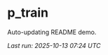# p_train

Auto-updating README demo.

<!--START_SECTION:status-->
_Last run: 2025-10-13 07:24 UTC_
<!--END_SECTION:status-->






















































































































































































































































































































































































































































































































































































































































































































































































































































































































































































































































































































































































